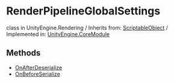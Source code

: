 # RenderPipelineGlobalSettings
class in UnityEngine.Rendering
 / Inherits from: <a href="https://docs.unity3d.com/6000.0/Documentation/ScriptReference/ScriptableObject.html">ScriptableObject</a> / Implemented in: <a href="https://docs.unity3d.com/6000.0/Documentation/ScriptReference/UnityEngine.CoreModule.html">UnityEngine.CoreModule</a>
## Methods
- <a href="https://docs.unity3d.com/6000.0/Documentation/ScriptReference/RenderPipelineGlobalSettings.OnAfterDeserialize.html">OnAfterDeserialize</a>
- <a href="https://docs.unity3d.com/6000.0/Documentation/ScriptReference/RenderPipelineGlobalSettings.OnBeforeSerialize.html">OnBeforeSerialize</a>
